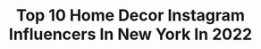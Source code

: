 ---
title: Top 10 Home Decor Instagram Influencers In New York In 2022
description: >-
  Find top home decor Instagram influencers in New York in 2022. Most popular hashtags: #newyork #homedecor #photography #travel.
platform: Instagram
hits: 138
text_top: Discover the best Instagram influencers on inBeat.
text_bottom: Our database has 138 Instagram influencers like this in New York, United States for you to pitch.
profiles:
  - username: "paopati"
    fullname: >-
      🧿 | Content Creator
    bio: >-
      💎 beauty • lifestyle • fashion • decor 🟣 mua • @paopatimakeup 🏰 orlando fl. special needs mom 🤍 @babynoahatencio
    location: "United States"
    followers: 33777
    engagement: 395
    commentsToLikes: 0.102042
    id: ck5q7n2hy2b6n0i11uxtiyf14
    verified: false
    hashtags: "#homebypaopati, #paopatimakeup, #christmasdecor, #sunset"
  - username: "slc.scribbles"
    fullname: >-
      SLC Scribbles
    bio: >-
      London based designer. Loves a pocket sketchbook. Message for collabs, commissions and prints. Website coming soon(ish)⚡️
    location: "United States"
    followers: 11968
    engagement: 561
    commentsToLikes: 0.018844
    id: ckapbv9zs1eqs0i78nmnz9tte
    verified: false
    hashtags: "#arqsketch, #travelsketch, #sketchartist, #urbansketcher"
  - username: "joanaccanteiro"
    fullname: >-
      𝖩𝖮𝖠𝖭𝖠 𝖢𝖠𝖭𝖳𝖤𝖨𝖱𝖮
    bio: >-
      22, Porto📍 › ISMAI • Mestrado em Psicologia Clínica e da Saúde Ψ › I'm that blogger who talks about mental health and fashion ⤷ YouTube (1.2k)
    location: "United States"
    followers: 7396
    engagement: 580
    commentsToLikes: 0.052548
    id: ckf5msw7hv8im0j2323el4m4x
    verified: false
    hashtags: "#mentalhealth, #outfitinspiration, #selfcare, #psychology"
  - username: "camila_d.ladicani"
    fullname: >-
      Camila D’ Ladicani💛
    bio: >-
      𝗙𝗼𝘂𝗻𝗱𝗲𝗿 𝗼𝗳 @ladicani_design 🇨🇺𝖢𝗎𝖻𝖺𝗇 𝗀𝗂𝗋𝗅 🇺🇸 𝖫𝗂𝗏𝗂𝗇𝗀 𝗂𝗇 𝖴𝖲 ✈️𝖳𝗋𝖺𝗏𝖾𝗅 + 🛍𝖥𝖺𝗌𝗁𝗂𝗈𝗇 + 🍔𝖥𝗈𝗈𝖽𝗂𝖾 + 🌊𝖮𝖼𝖾𝖺𝗇 𝗅𝗈𝗏𝖾𝗋.
    location: "United States"
    followers: 4003
    engagement: 2025
    commentsToLikes: 0.086157
    id: ck8t5dvqe9sxu0j7828kdljth
    verified: false
    hashtags: "#worldtraveler, #picoftheday, #ootd, #city"
  - username: "theblondeangler"
    fullname: >-
      Andrea Nivolo
    bio: >-
      🌲|𝐹𝑖𝑠ℎ𝑖𝑛𝑔 |𝐹𝑎𝑚𝑖𝑙𝑦 |𝐻𝑢𝑛𝑡𝑖𝑛𝑔 |🌲 *𝘔𝘠 𝘖𝘕𝘓𝘠 𝘈𝘊𝘊𝘖𝘜𝘕𝘛* 𝘛𝘸𝘰 𝘵𝘪𝘮𝘦 𝘊𝘛 𝘈𝘯𝘨𝘭𝘦𝘳'𝘴 𝘎𝘶𝘪𝘥𝘦 𝘊𝘰𝘷𝘦𝘳𝘨𝘪𝘳𝘭. 𝘍𝘢𝘤𝘦𝘣𝘰𝘰𝘬: 𝘈𝘯𝘥𝘳𝘦𝘢 𝘕𝘪𝘷𝘰𝘭𝘰 𝘖𝘶𝘵𝘥𝘰𝘰𝘳𝘴. @𝘥𝘴𝘨𝘧𝘪𝘴𝘩
    location: "United States"
    followers: 33519
    engagement: 416
    commentsToLikes: 0.041026
    id: ck6u5zuqlcpyd0j71cn8owk6h
    verified: false
    hashtags: "#travel, #bassfishing, #smallmouthbass, #trout"
  - username: "iriscovetbook"
    fullname: >-
      Iris Covet Book
    bio: >-
      Editor in Chief - @marc.sifuentes Creative Director - @herecomeslouis Publisher - Irma Brindis
    location: "United States"
    followers: 32548
    engagement: 165
    commentsToLikes: 0.006415
    id: ck0twg6rcf8cq0i19kl8zigca
    verified: false
    hashtags: "#fashion, #stylist, #gallery, #ericmack"
  - username: "lord_ofmaps"
    fullname: >-
      Isaac Dushku
    bio: >-
      For the finest maps in all the land, click the link below
    location: "United States"
    followers: 22674
    engagement: 391
    commentsToLikes: 0.108459
    id: ckf5wcwpbrn3x0j23rdr8a9kh
    verified: false
    hashtags: "#fantasymaps, #arizona, #lordofmaps, #mapmaking"
  - username: "sammie.sweets"
    fullname: >-
      Samantha
    bio: >-
      ⚡️Rҽԃ Bυʅʅ Oɳ Pɾҽɱιsҽ NJ & DE 🌿вєαυту • ωєℓℓηєѕѕ • тяανєℓ ☟ Lєт’ѕ υρgяα∂є уα
    location: "United States"
    followers: 8958
    engagement: 586
    commentsToLikes: 0.049191
    id: ck5zvqdrz4q4h0i14qx77e7t0
    verified: false
    hashtags: "#beauty, #beautyblog, #monat, #influencer"
  - username: "ladyhattan"
    fullname: >-
      Ladyhattan by Tara Moss
    bio: >-
      Travel & Life Through My Lady Lens Harvard Grad, Travel Writer, Lawyer, Mommy, Terrible Cook Ladyhattan@gmail.com | NYC/Nantucket Based
    location: "United States"
    followers: 60736
    engagement: 163
    commentsToLikes: 0.046586
    id: ck8t04f77qsp10j78tbzzwy95
    verified: false
    hashtags: "#holidaydecor, #socialdistancing, #covid19, #homedecor"
  - username: "makingitmoore"
    fullname: >-
      JJ Moore
    bio: >-
      ▫️Self Made Men’s Fashion Syndicate▫️ 📍 New York City 🐶 Dog Dad @itshamptonguys
    location: "United States"
    followers: 86136
    engagement: 125
    commentsToLikes: 0.085393
    id: ck5zobiexq6v60i14ks2y24ma
    verified: false
    hashtags: "#menwithink, #expresspartner, #menswear, #actor"
---